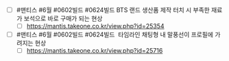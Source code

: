 
- [ ] #맨티스  #6월   #0602빌드   #0624빌드  BTS 랜드 생산품 제작 터치 시 부족한 재료가 보석으로 바로 구매가 되는 현상 
	- [ ] https://mantis.takeone.co.kr/view.php?id=25354
- [ ] #맨티스  #6월    #0602빌드    #0624빌드   타임라인 채팅형 내 말풍선이 프로필에 가려지는 현상 
	- [ ] https://mantis.takeone.co.kr/view.php?id=25716